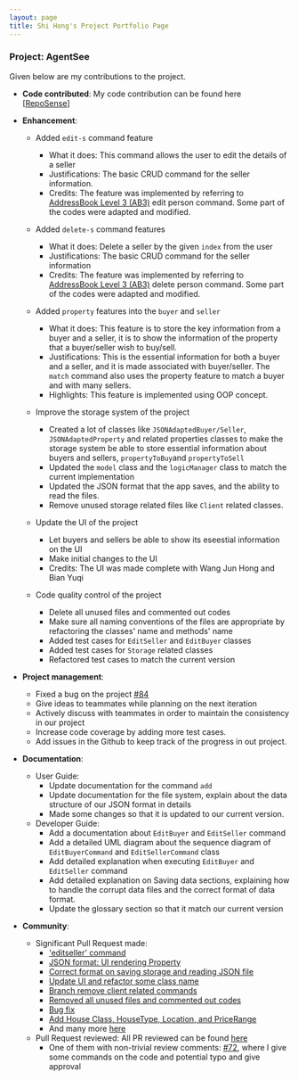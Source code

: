 ```yaml
---
layout: page
title: Shi Hong's Project Portfolio Page
---
```


### Project: AgentSee

Given below are my contributions to the project.

* **Code contributed**: My code contribution can be found here [[RepoSense](https://nus-cs2103-ay2122s2.github.io/tp-dashboard/?search=chuashihong&breakdown=true)]


* **Enhancement**:
    * Added `edit-s` command feature
        * What it does: This command allows the user to edit the details of a seller
        * Justifications: The basic CRUD command for the seller information.
        * Credits: The feature was implemented by referring to [AddressBook Level 3
          (AB3)](https://github.com/se-edu/addressbook-level3) edit person command. Some part of the codes were adapted and modified.
    * Added `delete-s` command features
        * What it does: Delete a seller by the given `index` from the user
        * Justifications: The basic CRUD command for the seller information
        * Credits: The feature was implemented by referring to [AddressBook Level 3
          (AB3)](https://github.com/se-edu/addressbook-level3) delete person command. Some part of the codes were adapted and modified.

    * Added `property` features into the `buyer` and `seller`
        * What it does: This feature is to store the key information from a buyer and a seller, it is to show the
          information of the property that a buyer/seller wish to buy/sell.
        * Justifications: This is the essential information for both a buyer and a seller, and it is made associated with buyer/seller.
          The `match` command also uses the property feature to match a buyer and with many sellers.
        * Highlights: This feature is implemented using OOP concept.
    * Improve the storage system of the project
        * Created a lot of classes like `JSONAdaptedBuyer/Seller`, `JSONAdaptedProperty` and related properties classes
          to make the storage system be able to store essential information about buyers and sellers, `propertyToBuy`and `propertyToSell`
        * Updated the `model` class and the `logicManager` class to match the current implementation
        * Updated the JSON format that the app saves, and the ability to read the files.
        * Remove unused storage related files like `Client` related classes.
    * Update the UI of the project
        * Let buyers and sellers be able to show its eseestial information on the UI
        * Make initial changes to the UI
        * Credits: The UI was made complete with Wang Jun Hong and Bian Yuqi
    * Code quality control of the project
        * Delete all unused files and commented out codes
        * Make sure all naming conventions of the files are appropriate by refactoring the classes' name and methods' name
        * Added test cases for `EditSeller` and `EditBuyer` classes
        * Added test cases for `Storage` related classes
        * Refactored test cases to match the current version

* **Project management**:
    * Fixed a bug on the project [\#84](https://github.com/AY2122S2-CS2103T-T11-2/tp/pull/84)
    * Give ideas to teammates while planning on the next iteration
    * Actively discuss with teammates in order to maintain the consistency in our project
    * Increase code coverage by adding more test cases.
    * Add issues in the Github to keep track of the progress in out project.

* **Documentation**:
    * User Guide:
        * Update documentation for the command `add`
        * Update documentation for the file system, explain about the data structure of our JSON format in details
        * Made some changes so that it is updated to our current version.
    * Developer Guide:
        * Add a documentation about `EditBuyer` and `EditSeller` command
        * Add a detailed UML diagram about the sequence diagram of `EditBuyerCommand` and `EditSellerCommand` class
        * Add detailed explanation when executing `EditBuyer` and `EditSeller` command
        * Add detailed explanation on Saving data sections, explaining how to handle the corrupt data files and the correct format of data format.
        * Update the glossary section so that it match our current version

* **Community**:
    * Significant Pull Request made:
        * ['editseller' command ](https://github.com/AY2122S2-CS2103T-T11-2/tp/pull/115)
        * [JSON format: UI rendering Property](https://github.com/AY2122S2-CS2103T-T11-2/tp/pull/133)
        * [Correct format on saving storage and reading JSON file](https://github.com/AY2122S2-CS2103T-T11-2/tp/pull/153)
        * [Update UI and refactor some class name](https://github.com/AY2122S2-CS2103T-T11-2/tp/pull/154)
        * [Branch remove client related commands](https://github.com/AY2122S2-CS2103T-T11-2/tp/pull/278)
        * [Removed all unused files and commented out codes](https://github.com/AY2122S2-CS2103T-T11-2/tp/pull/323/files)
        * [Bug fix](https://github.com/AY2122S2-CS2103T-T11-2/tp/pull/84)
        * [Add House Class, HouseType, Location, and PriceRange](https://github.com/AY2122S2-CS2103T-T11-2/tp/pull/87)
        * And many more [here](https://github.com/AY2122S2-CS2103T-T11-2/tp/pulls?page=1&q=is%3Apr+author%3Achuashihong)
    * Pull Request reviewed: All PR reviewed can be found [here](https://github.com/AY2122S2-CS2103T-T11-2/tp/issues?q=reviewed-by%3Achuashihong+)
        * One of them with non-trivial review comments: [\#72](https://github.com/AY2122S2-CS2103T-T11-2/tp/pull/72), 
      where I give some commands on the code and potential typo and give approval
